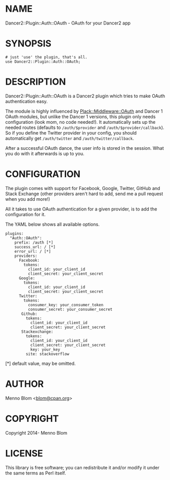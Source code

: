 # NAME

Dancer2::Plugin::Auth::OAuth - OAuth for your Dancer2 app

# SYNOPSIS

    # just 'use' the plugin, that's all.
    use Dancer2::Plugin::Auth::OAuth;

# DESCRIPTION

Dancer2::Plugin::Auth::OAuth is a Dancer2 plugin which tries to make OAuth
authentication easy.

The module is highly influenced by [Plack::Middleware::OAuth](https://metacpan.org/pod/Plack::Middleware::OAuth) and Dancer 1
OAuth modules, but unlike the Dancer 1 versions, this plugin only needs
configuration (look mom, no code needed!). It automatically sets up the
needed routes (defaults to `/auth/$provider` and `/auth/$provider/callback`).
So if you define the Twitter provider in your config, you should automatically
get `/auth/twitter` and `/auth/twitter/callback`.

After a successful OAuth dance, the user info is stored in the session. What
you do with it afterwards is up to you.

# CONFIGURATION

The plugin comes with support for Facebook, Google, Twitter, GitHub and Stack
Exchange (other providers aren't hard to add, send me a pull request when you
add more!)

All it takes to use OAuth authentication for a given provider, is to add
the configuration for it.

The YAML below shows all available options.

    plugins:
      "Auth::OAuth":
        prefix: /auth [*]
        success_url: / [*]
        error_url: / [*]
        providers:
          Facebook:
            tokens:
              client_id: your_client_id
              client_secret: your_client_secret
          Google:
            tokens:
              client_id: your_client_id
              client_secret: your_client_secret
          Twitter:
            tokens:
              consumer_key: your_consumer_token
              consumer_secret: your_consumer_secret
           Github:
             tokens:
               client_id: your_client_id
               client_secret: your_client_secret
           Stackexchange:
             tokens:
               client_id: your_client_id
               client_secret: your_client_secret
               key: your_key
             site: stackoverflow

\[\*\] default value, may be omitted.

# AUTHOR

Menno Blom &lt;blom@cpan.org>

# COPYRIGHT

Copyright 2014- Menno Blom

# LICENSE

This library is free software; you can redistribute it and/or modify
it under the same terms as Perl itself.
